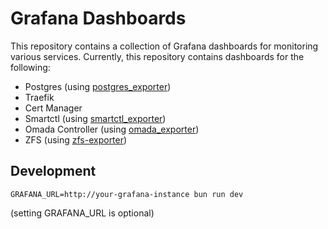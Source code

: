# Grafana Dashboards

This repository contains a collection of Grafana dashboards for monitoring various services. Currently, this repository contains dashboards for the following:

- Postgres (using [postgres_exporter](https://github.com/prometheus-community/postgres_exporter))
- Traefik
- Cert Manager
- Smartctl (using [smartctl_exporter](https://github.com/prometheus-community/smartctl_exporter))
- Omada Controller (using [omada_exporter](https://github.com/charlie-haley/omada_exporter))
- ZFS (using [zfs-exporter](https://github.com/pdf/zfs_exporter))

## Development

```
GRAFANA_URL=http://your-grafana-instance bun run dev
```

(setting GRAFANA_URL is optional)
